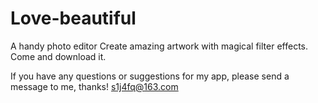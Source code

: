 # Love-beautiful
A handy photo editor
Create amazing artwork with magical filter effects. Come and download it.

If you have any questions or suggestions for my app, please send a message to me, thanks!
s1j4fq@163.com
